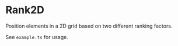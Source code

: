 # Rank2D

Position elements in a 2D grid based on two different ranking factors.

See `example.ts` for usage.
